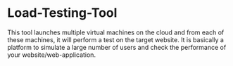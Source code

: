 # Load-Testing-Tool

This tool launches multiple virtual machines on the cloud and from each of these machines, it will perform a test on the target website. It is basically a platform to simulate a large number of users and check the performance of your website/web-application.
